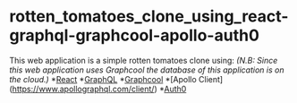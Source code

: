 # rotten_tomatoes_clone_using_react-graphql-graphcool-apollo-auth0

This web application is a simple rotten tomatoes clone using:
*(N.B: Since this web application uses Graphcool the database of this application is on the cloud.)*
*[React](https://reactjs.org/)
*[GraphQL](https://graphql.org/)
*[Graphcool](https://www.graph.cool/ )
*[Apollo Client] (https://www.apollographql.com/client/)
*[Auth0](https://auth0.com/)
